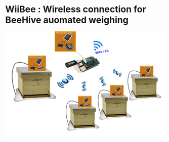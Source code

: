 # WiiBee : Wireless connection for BeeHive auomated weighing


<img src="image5008-9-3-0.png" alt="G Almuneau" width="600" />
